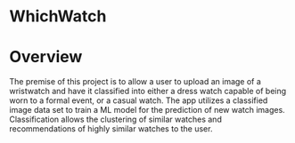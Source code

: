 # WhichWatch

# Overview
The premise of this project is to allow a user to upload an image of a wristwatch and have it classified into either a dress watch capable of being worn to a formal event, or a casual watch. The app utilizes a classified image data set to train a ML model for the prediction of new watch images. Classification allows the clustering of similar watches and recommendations of highly similar watches to the user.

